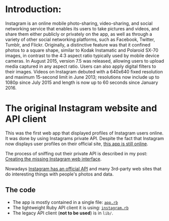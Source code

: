 # Introduction:

   Instagram is an online mobile photo-sharing, video-sharing, and social networking service that enables its users to take pictures and videos, and share them either publicly or privately on the app, as well as through a variety of other social networking platforms, such as Facebook, Twitter, Tumblr, and Flickr. 
   Originally, a distinctive feature was that it confined photos to a square shape, similar to Kodak Instamatic and Polaroid SX-70 images, in contrast to the 4:3 aspect ratio typically used by mobile device cameras. 
In August 2015, version 7.5 was released, allowing users to upload media captured in any aspect ratio. 
   Users can also apply digital filters to their images. 
   Videos on Instagram debuted with a 640x640 fixed resolution and maximum 15-second limit in June 2013; resolutions now include up to 1080p since July 2015 and length is now up to 60 seconds since January 2016.


# The original Instagram website and API client

This was the first web app that displayed profiles of Instagram users online. It
was done by using Instagrams private API. Despite the fact that Instagram now
displays user profiles on their official site, [this app is still online][web].

The process of sniffing out their private API is described in my post:
[Creating the missing Instagram web interface][story].

Nowadays [Instagram has an official API][official] and many 3rd-party web sites
that do interesting things with people's photos and data.

## The code

* The app is mostly contained in a single file: [`app.rb`][app]
* The lightweight Ruby API client it is using: [`instagram.rb`][client]
* The legacy API client (**not to be used**) is in `lib/`.


[web]: http://instagram.heroku.com
[official]: http://instagram.com/developer/
[story]: http://mislav.uniqpath.com/2010/12/instagram-web/
[app]: https://github.com/mislav/instagram/blob/master/app.rb
[client]: https://github.com/mislav/instagram/blob/master/instagram.rb
